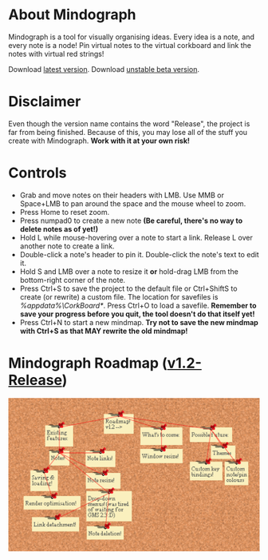 # About Mindograph
Mindograph is a tool for visually organising ideas.
Every idea is a note, and every note is a node! Pin virtual notes to the virtual corkboard and link the notes with virtual red strings!

Download [latest version](https://github.com/KaniSama/Mindograph/raw/master/Mindograph%20Finale.zip).
Download [unstable beta version](https://github.com/KaniSama/Mindograph/raw/beta-features/Mindograph%20Finale.zip).

# Disclaimer
Even though the version name contains the word "Release", the project is far from being finished. Because of this, you may lose all of the stuff you create with Mindograph. **Work with it at your own risk!**

# Controls
- Grab and move notes on their headers with LMB. Use MMB or Space+LMB to pan around the space and the mouse wheel to zoom.
- Press Home to reset zoom.
- Press numpad0 to create a new note
**(Be careful, there's no way to delete notes as of yet!)**
- Hold L while mouse-hovering over a note to start a link. Release L over another note to create a link.
- Double-click a note's header to pin it. Double-click the note's text to edit it.
- Hold S and LMB over a note to resize it **or** hold-drag LMB from the bottom-right corner of the note.
- Press Ctrl+S to save the project to the default file or Ctrl+ShiftS to create (or rewrite) a custom file. The location for savefiles is *%appdata%\CorkBoard\**. Press Ctrl+O to load a savefile.
**Remember to save your progress before you quit, the tool doesn't do that itself yet!**
- Press Ctrl+N to start a new mindmap. **Try not to save the new mindmap with Ctrl+S as that MAY rewrite the old mindmap!**

# Mindograph Roadmap ([v1.2-Release](https://github.com/KaniSama/Mindograph/commit/master))
![Roadmap](https://github.com/KaniSama/Mindograph/blob/master/SourceCode(GMS2.2)/roadmap.png?raw=true)
